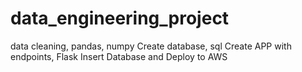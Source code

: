 # data_engineering_project

data cleaning, pandas, numpy
Create database, sql
Create APP with endpoints, Flask
Insert Database and Deploy to AWS
